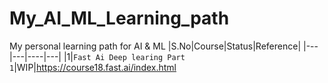 # My_AI_ML_Learning_path
My personal learning path for AI &amp; ML
|S.No|Course|Status|Reference|
|---|---|----|---|
|1|`Fast Ai Deep learing Part 1`|WIP|https://course18.fast.ai/index.html
